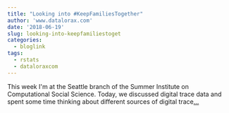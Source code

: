 ```yaml
---
title: "Looking into #KeepFamiliesTogether"
author: 'www.datalorax.com'
date: '2018-06-19'
slug: looking-into-keepfamiliestoget
categories:
  - bloglink
tags:
  - rstats
  - dataloraxcom
---
```


This week I'm at the Seattle branch of the Summer Institute on Computational Social Science. Today, we discussed digital trace data and spent some time thinking about different sources of digital trace[... <i class="fas fa-external-link-alt"></i>](http://www.dandersondata.com/post/looking-into-keepfamiliestogether/)

